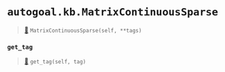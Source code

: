 # `autogoal.kb.MatrixContinuousSparse`

> [📝](https://github.com/autogal/autogoal/blob/master/autogoal/kb/_data.py#L386)
> `MatrixContinuousSparse(self, **tags)`

### `get_tag`

> [📝](https://github.com/autogoal/autogoal/blob/master/autogoal/kb/_data.py#L220)
> `get_tag(self, tag)`

